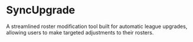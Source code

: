 # SyncUpgrade
A streamlined roster modification tool built for automatic league upgrades, allowing users to make targeted adjustments to their rosters.
